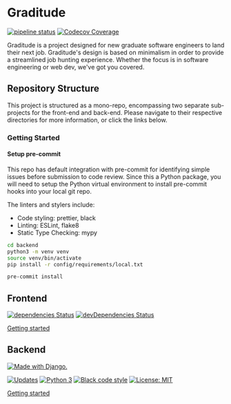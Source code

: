 # Graditude

[![pipeline status](https://travis-ci.com/tomvothecoder/graditude.svg?branch=master)](https://travis-ci.com/tomvothecoder/graditude)
[![Codecov Coverage](https://codecov.io/gh/tomvothecoder/graditude/branch/master/graph/badge.svg)](https://codecov.io/gh/tomvothecoder/graditude)

Graditude is a project designed for new graduate software engineers to land their next job. Graditude's design is based on minimalism in order to provide a streamlined job hunting experience. Whether the focus is in software engineering or web dev, we've got you covered.

## Repository Structure

This project is structured as a mono-repo, encompassing two separate sub-projects for the front-end and back-end. Please navigate to their respective directories for more information, or click the links below.

### Getting Started

#### Setup pre-commit

This repo has default integration with pre-commit for identifying simple issues before submission to code review. Since this a Python package, you will need to setup the Python virtual environment to install pre-commit hooks into your local git repo.

The linters and stylers include:

- Code styling: prettier, black
- Linting: ESLint, flake8
- Static Type Checking: mypy

```bash
cd backend
python3 -m venv venv
source venv/bin/activate
pip install -r config/requirements/local.txt

pre-commit install
```

## Frontend

[![dependencies Status](https://david-dm.org/tomvothecoder/graditude/status.svg?path=frontend)](https://david-dm.org/tomvothecoder/graditude?path=frontend)
[![devDependencies Status](https://david-dm.org/tomvothecoder/graditude/dev-status.svg?path=frontend)](https://david-dm.org/tomvothecoder/graditude?path=frontend&type=dev)

[Getting started](frontend/README.md)

## Backend

[![Made with Django.](https://www.djangoproject.com/m/img/badges/djangomade124x25.gif)](http://www.djangoproject.com)

[![Updates](https://pyup.io/repos/github/tomvothecoder/graditude/shield.svg)](https://pyup.io/repos/github/tomvothecoder/graditude/)
[![Python 3](https://pyup.io/repos/github/tomvothecoder/graditude/python-3-shield.svg)](https://pyup.io/repos/github/tomvothecoder/graditude/)
[![Black code style](https://img.shields.io/badge/code%20style-black-000000.svg)](https://github.com/ambv/black)
[![License: MIT](https://img.shields.io/badge/License-MIT-yellow.svg)](https://opensource.org/licenses/MIT)

[Getting started](backend/README.md)
